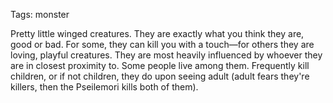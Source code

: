 Tags: monster

Pretty little winged creatures. They are exactly what you think they are, good or bad. For some, they can kill you with a touch—for others they are loving, playful creatures. They are most heavily influenced by whoever they are in closest proximity to. Some people live among them. Frequently kill children, or if not children, they do upon seeing adult (adult fears they're killers, then the Pseilemori kills both of them).